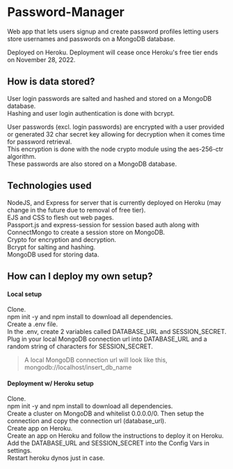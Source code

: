 # Password-Manager

Web app that lets users signup and create password profiles letting users
store usernames and passwords on a MongoDB database.

Deployed on Heroku. Deployment will cease once Heroku's free tier ends on November 28, 2022.

## How is data stored?

User login passwords are salted and hashed and stored on a MongoDB database.  <br>
Hashing and user login authentication is done with bcrypt.  <br>

User passwords (excl. login passwords) are encrypted with a user provided or generated 32 char secret key allowing for decryption when it comes time for password retrieval.   <br>This encryption is done with the node crypto module using the aes-256-ctr algorithm.  <br>These passwords are also stored on a MongoDB database.  <br>

## Technologies used

NodeJS, and Express for server that is currently deployed on Heroku (may change in the future due to removal of free tier).  <br>
EJS and CSS to flesh out web pages.  <br>
Passport.js and express-session for session based auth along with ConnectMongo to create a session store on MongoDB.  <br>
Crypto for encryption and decryption.  <br>
Bcrypt for salting and hashing.  <br>
MongoDB used for storing data.

## How can I deploy my own setup?
#### Local setup
Clone.  <br>
npm init -y and npm install to download all dependencies. <br>
Create a .env file.  <br>
In the .env, create 2 variables called DATABASE_URL and SESSION_SECRET.  <br>
Plug in your local MongoDB connection url into DATABASE_URL and a random string of characters for SESSION_SECRET.  <br>
> A local MongoDB connection url will look like this, mongodb://localhost/insert_db_name

#### Deployment w/ Heroku setup
Clone.  <br>
npm init -y and npm install to download all dependencies. <br>
Create a cluster on MongoDB and whitelist 0.0.0.0/0. Then setup the connection and copy the connection url (database_url).   <br>
Create app on Heroku.  <br>
Create an app on Heroku and follow the instructions to deploy it on Heroku.  <br>
Add the DATABASE_URL and SESSION_SECRET into the Config Vars in settings.  <br>
Restart heroku dynos just in case.
